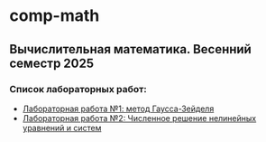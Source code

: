 # comp-math
## Вычислительная математика. Весенний семестр 2025

### Список лабораторных работ:
- [Лабораторная работа №1: метод Гаусса-Зейделя](./lab1)
- [Лабораторная работа №2: Численное решение нелинейных уравнений и систем](./lab2)
